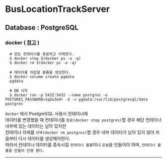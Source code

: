 # BusLocationTrackServer
## Database : PostgreSQL
### docker ( [참고](https://judo0179.tistory.com/96) )


```
  # 모든 컨테이너를 종료하고 삭제한다. 
  $ docker stop $(docker ps -a -q)
  $ docker rm $(docker ps -a -q)
  
  # 데이터를 저장할 볼륨을 생성한다. 
  $ docker volume create pgdata 
  pgdata
  
  # DB 시작
  $ docker run -p 5432:5432 --name postgres -e POSTGRES_PASSWORD=1q2w3e4r -d -v pgdata:/var/lib/postgresql/data postgres
```

`docker` 에서 PostgreSQL 사용시 컨테이너에  
데이터를 변경했을 때 컨테이너를 `종료(docker stop postgres)`할 경우 해당 컨테이너 내부에 있는 데이터는 남아 있지만  
컨테이너 자체를 `삭제(docker rm postgres)`할 경우 내부 데이터가 남아 있지 않아 처음부터 다시 데이터를 생성해야한다.  
따라서 컨테이너 데이터를 종속시킬 `컨테이너 볼륨`이나 `로컬`을 만들어야 하며, `컨테이너 볼륨을 만들어 진행 했다.`

*****
